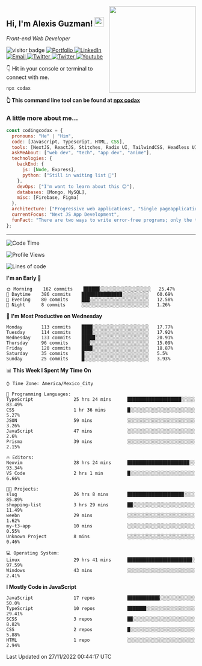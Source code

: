 <img align='right' src="https://media.giphy.com/media/M9gbBd9nbDrOTu1Mqx/giphy.gif" width="230">
<h2>Hi, I'm Alexis Guzman! <img src="https://media.giphy.com/media/hvRJCLFzcasrR4ia7z/giphy.gif" width="25px"></h2>
<p><em>Front-end Web Developer</em></p>

<p>
  <img src="https://visitor-badge.glitch.me/badge?page_id=a12989x.a12989x&left_color=black&right_color=gray" alt="visitor badge"/>
  <a href='https://www.codingcodax.dev/' target='_blank'>
    <img alt='Portfolio' src='https://img.shields.io/badge/Portfolio-black?logo=vercel&style=flat-square'>
  </a>
  <a href='https://linkedin.com/in/codingcodax/' target='_blank'>
    <img alt='LinkedIn' src='https://img.shields.io/badge/LinkedIn-black?logo=LinkedIn&style=flat-square'>
  </a>
  <a href='mailto:codingcodax@gmail.com' target='_blank'>
    <img alt='Email' src='https://img.shields.io/badge/Email-black?logo=Gmail&style=flat-square'>
  </a>
  <a href='https://twitter.com/codingcodax' target='_blank'>
    <img alt='Twitter' src='https://img.shields.io/badge/Twitter-black?logo=Twitter&style=flat-square'>
  </a>
  <a href='https://www.instagram.com/codingcodax/' target='_blank'>
    <img alt='Twitter' src='https://img.shields.io/badge/Instagram-black?logo=Instagram&style=flat-square'>
  </a>
  <a href='https://www.youtube.com/@codingcodax' target='_blank'>
    <img alt='Youtube' src='https://img.shields.io/badge/YouTube-black?logo=Youtube&style=flat-square'>
  </a>
</p>

👇 Hit in your console or terminal to connect with me.

```bash
npx codax
```
**👆 This command line tool can be found at [npx codax](https://github.com/a12989x/npx-codax)**

<h3>A little more about me...</h3>

```javascript
const codingcodax = {
  pronouns: "He" | "Him",
  code: [Javascript, Typescript, HTML, CSS],
  tools: [NextJS, ReactJS, Stitches, Radix UI, TailwindCSS, Headless UI, Prisma],
  askMeAbout: ["web dev", "tech", "app dev", "anime"],
  technologies: {
    backEnd: {
      js: [Node, Express],
      python: ["Still in waiting list 🥲"]
    },
    devOps: ["I'm want to learn about this 😊"],
    databases: [Mongo, MySQL],
    misc: [Firebase, Figma]
  },
  architecture: ["Progressive web applications", "Single pageapplications"],
  currentFocus: "Next JS App Development",
  funFact: "There are two ways to write error-free programs; only the third one works"
};
```

---

<!--START_SECTION:waka-->
![Code Time](http://img.shields.io/badge/Code%20Time-965%20hrs%2025%20mins-blue)

![Profile Views](http://img.shields.io/badge/Profile%20Views-0-blue)

![Lines of code](https://img.shields.io/badge/From%20Hello%20World%20I%27ve%20Written-290%20Thousand%20lines%20of%20code-blue)

**I'm an Early 🐤** 

```text
🌞 Morning    162 commits    ██████░░░░░░░░░░░░░░░░░░░   25.47% 
🌆 Daytime    386 commits    ███████████████░░░░░░░░░░   60.69% 
🌃 Evening    80 commits     ███░░░░░░░░░░░░░░░░░░░░░░   12.58% 
🌙 Night      8 commits      ░░░░░░░░░░░░░░░░░░░░░░░░░   1.26%

```
📅 **I'm Most Productive on Wednesday** 

```text
Monday       113 commits    ████░░░░░░░░░░░░░░░░░░░░░   17.77% 
Tuesday      114 commits    ████░░░░░░░░░░░░░░░░░░░░░   17.92% 
Wednesday    133 commits    █████░░░░░░░░░░░░░░░░░░░░   20.91% 
Thursday     96 commits     ███░░░░░░░░░░░░░░░░░░░░░░   15.09% 
Friday       120 commits    ████░░░░░░░░░░░░░░░░░░░░░   18.87% 
Saturday     35 commits     █░░░░░░░░░░░░░░░░░░░░░░░░   5.5% 
Sunday       25 commits     █░░░░░░░░░░░░░░░░░░░░░░░░   3.93%

```


📊 **This Week I Spent My Time On** 

```text
⌚︎ Time Zone: America/Mexico_City

💬 Programming Languages: 
TypeScript               25 hrs 24 mins      ████████████████████░░░░░   83.49% 
CSS                      1 hr 36 mins        █░░░░░░░░░░░░░░░░░░░░░░░░   5.27% 
JSON                     59 mins             ░░░░░░░░░░░░░░░░░░░░░░░░░   3.26% 
JavaScript               47 mins             ░░░░░░░░░░░░░░░░░░░░░░░░░   2.6% 
Prisma                   39 mins             ░░░░░░░░░░░░░░░░░░░░░░░░░   2.15%

🔥 Editors: 
Neovim                   28 hrs 24 mins      ███████████████████████░░   93.34% 
VS Code                  2 hrs 1 min         █░░░░░░░░░░░░░░░░░░░░░░░░   6.66%

🐱‍💻 Projects: 
slug                     26 hrs 8 mins       █████████████████████░░░░   85.89% 
shopping-list            3 hrs 29 mins       ██░░░░░░░░░░░░░░░░░░░░░░░   11.49% 
weebn                    29 mins             ░░░░░░░░░░░░░░░░░░░░░░░░░   1.62% 
my-t3-app                10 mins             ░░░░░░░░░░░░░░░░░░░░░░░░░   0.55% 
Unknown Project          8 mins              ░░░░░░░░░░░░░░░░░░░░░░░░░   0.46%

💻 Operating System: 
Linux                    29 hrs 41 mins      ████████████████████████░   97.59% 
Windows                  43 mins             ░░░░░░░░░░░░░░░░░░░░░░░░░   2.41%

```

**I Mostly Code in JavaScript** 

```text
JavaScript               17 repos            ████████████░░░░░░░░░░░░░   50.0% 
TypeScript               10 repos            ███████░░░░░░░░░░░░░░░░░░   29.41% 
SCSS                     3 repos             ██░░░░░░░░░░░░░░░░░░░░░░░   8.82% 
CSS                      2 repos             █░░░░░░░░░░░░░░░░░░░░░░░░   5.88% 
HTML                     1 repo              ░░░░░░░░░░░░░░░░░░░░░░░░░   2.94%

```



 Last Updated on 27/11/2022 00:44:17 UTC
<!--END_SECTION:waka-->
